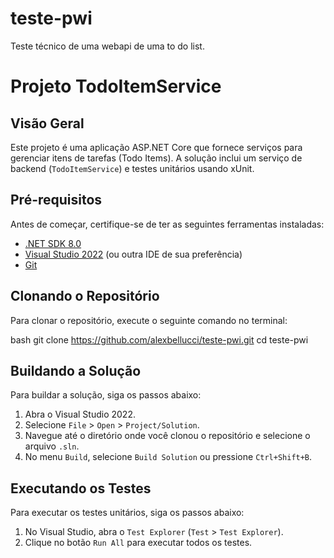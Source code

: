 # teste-pwi
Teste técnico de uma webapi de uma to do list.

# Projeto TodoItemService

## Visão Geral
Este projeto é uma aplicação ASP.NET Core que fornece serviços para gerenciar itens de tarefas (Todo Items). A solução inclui um serviço de backend (`TodoItemService`) e testes unitários usando xUnit.

## Pré-requisitos
Antes de começar, certifique-se de ter as seguintes ferramentas instaladas:
- [.NET SDK 8.0](https://dotnet.microsoft.com/download/dotnet/8.0)
- [Visual Studio 2022](https://visualstudio.microsoft.com/vs/) (ou outra IDE de sua preferência)
- [Git](https://git-scm.com/)


## Clonando o Repositório
Para clonar o repositório, execute o seguinte comando no terminal:

bash git clone https://github.com/alexbellucci/teste-pwi.git cd teste-pwi

## Buildando a Solução
Para buildar a solução, siga os passos abaixo:
1. Abra o Visual Studio 2022.
2. Selecione `File` > `Open` > `Project/Solution`.
3. Navegue até o diretório onde você clonou o repositório e selecione o arquivo `.sln`.
4. No menu `Build`, selecione `Build Solution` ou pressione `Ctrl+Shift+B`.

## Executando os Testes
Para executar os testes unitários, siga os passos abaixo:
1. No Visual Studio, abra o `Test Explorer` (`Test` > `Test Explorer`).
2. Clique no botão `Run All` para executar todos os testes.
 